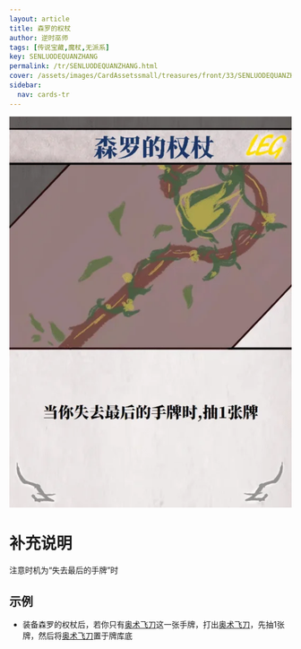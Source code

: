 ```yaml
---
layout: article
title: 森罗的权杖
author: 逆时巫师
tags: [传说宝藏,魔杖,无派系]
key: SENLUODEQUANZHANG
permalink: /tr/SENLUODEQUANZHANG.html
cover: /assets/images/CardAssetssmall/treasures/front/33/SENLUODEQUANZHANG.webp
sidebar:
  nav: cards-tr
---
```

![](/assets/images/CardAssets/treasures/front/33/SENLUODEQUANZHANG.webp)

# 补充说明
注意时机为“失去最后的手牌”时


## 示例
* 装备森罗的权杖后，若你只有[奥术飞刀](/tr/AOSHUFEIDAO.html)这一张手牌，打出[奥术飞刀](/tr/AOSHUFEIDAO.html)，先抽1张牌，然后将[奥术飞刀](/tr/AOSHUFEIDAO.html)置于牌库底